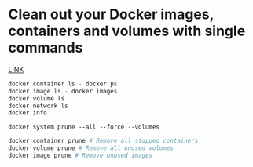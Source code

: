 # Clean out your Docker images, containers and volumes with single commands

[LINK](https://medium.com/the-code-review/clean-out-your-docker-images-containers-and-volumes-with-single-commands-b8e38253c271)

```sh
docker container ls - docker ps
docker image ls - docker images
docker volume ls
docker network ls
docker info
```

`docker system prune --all --force --volumes`

```sh
docker container prune # Remove all stopped containers
docker volume prune # Remove all unused volumes
docker image prune # Remove unused images
```